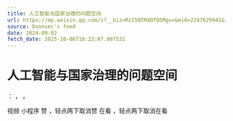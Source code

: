 ```yaml
---
title: 人工智能与国家治理的问题空间
url: https://mp.weixin.qq.com/s?__biz=MzI5NTM4OTQ5Mg==&mid=2247629941&idx=2&sn=a7708d4cedcab120e8dcfad0e65e8087
source: Doonsec's feed
date: 2024-09-02
fetch_date: 2025-10-06T18:23:07.907532
---
```


# 人工智能与国家治理的问题空间

：
，
。

视频
小程序
赞
，轻点两下取消赞
在看
，轻点两下取消在看